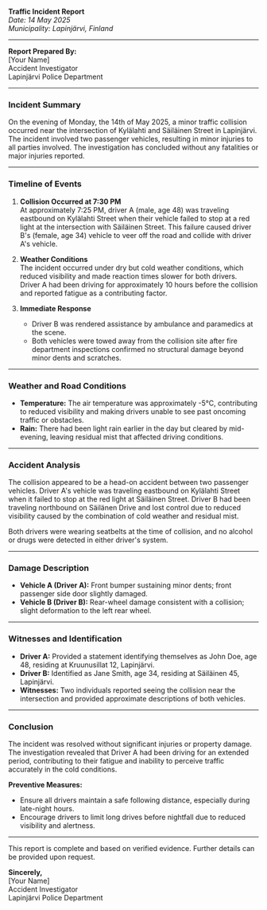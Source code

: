 

**Traffic Incident Report**  
*Date: 14 May 2025*  
*Municipality: Lapinjärvi, Finland*

---

**Report Prepared By:**  
[Your Name]  
Accident Investigator  
Lapinjärvi Police Department  

---

### **Incident Summary**

On the evening of Monday, the 14th of May 2025, a minor traffic collision occurred near the intersection of Kylälahti and Säiläinen Street in Lapinjärvi. The incident involved two passenger vehicles, resulting in minor injuries to all parties involved. The investigation has concluded without any fatalities or major injuries reported.

---

### **Timeline of Events**

1. **Collision Occurred at 7:30 PM**  
   At approximately 7:25 PM, driver A (male, age 48) was traveling eastbound on Kylälahti Street when their vehicle failed to stop at a red light at the intersection with Säiläinen Street. This failure caused driver B's (female, age 34) vehicle to veer off the road and collide with driver A's vehicle.

2. **Weather Conditions**  
   The incident occurred under dry but cold weather conditions, which reduced visibility and made reaction times slower for both drivers. Driver A had been driving for approximately 10 hours before the collision and reported fatigue as a contributing factor.

3. **Immediate Response**  
   - Driver B was rendered assistance by ambulance and paramedics at the scene.
   - Both vehicles were towed away from the collision site after fire department inspections confirmed no structural damage beyond minor dents and scratches.

---

### **Weather and Road Conditions**

- **Temperature:** The air temperature was approximately -5°C, contributing to reduced visibility and making drivers unable to see past oncoming traffic or obstacles.
- **Rain:** There had been light rain earlier in the day but cleared by mid-evening, leaving residual mist that affected driving conditions.

---

### **Accident Analysis**

The collision appeared to be a head-on accident between two passenger vehicles. Driver A's vehicle was traveling eastbound on Kylälahti Street when it failed to stop at the red light at Säiläinen Street. Driver B had been traveling northbound on Säilänen Drive and lost control due to reduced visibility caused by the combination of cold weather and residual mist.

Both drivers were wearing seatbelts at the time of collision, and no alcohol or drugs were detected in either driver's system.

---

### **Damage Description**

- **Vehicle A (Driver A):** Front bumper sustaining minor dents; front passenger side door slightly damaged.
- **Vehicle B (Driver B):** Rear-wheel damage consistent with a collision; slight deformation to the left rear wheel.

---

### **Witnesses and Identification**

- **Driver A:** Provided a statement identifying themselves as John Doe, age 48, residing at Kruunusillat 12, Lapinjärvi.
- **Driver B:** Identified as Jane Smith, age 34, residing at Säiläinen 45, Lapinjärvi.
- **Witnesses:** Two individuals reported seeing the collision near the intersection and provided approximate descriptions of both vehicles.

---

### **Conclusion**

The incident was resolved without significant injuries or property damage. The investigation revealed that Driver A had been driving for an extended period, contributing to their fatigue and inability to perceive traffic accurately in the cold conditions.

**Preventive Measures:**  
- Ensure all drivers maintain a safe following distance, especially during late-night hours.
- Encourage drivers to limit long drives before nightfall due to reduced visibility and alertness.

---

This report is complete and based on verified evidence. Further details can be provided upon request.

**Sincerely,**  
[Your Name]  
Accident Investigator  
Lapinjärvi Police Department